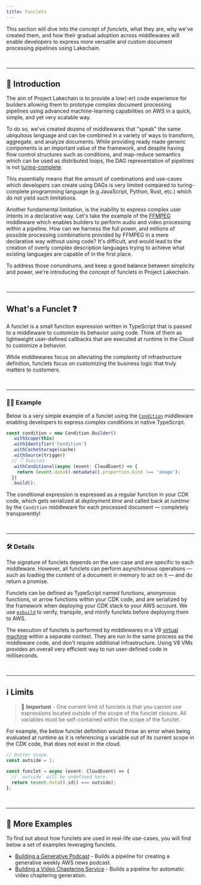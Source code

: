 ```yaml
---
title: Funclets
---
```


This section will dive into the concept of *funclets*, what they are, why we've created them, and how their gradual adoption across middlewares will enable developers to express more versatile and custom document processing pipelines using Lakechain.

<br />

---

## 🧩 Introduction

The aim of Project Lakechain is to provide a low(-er) code experience for builders allowing them to prototype complex document processing pipelines using advanced machine-learning capabilities on AWS in a quick, simple, and yet very scalable way.

To do so, we've created dozens of middlewares that "speak" the same ubiquitous language and can be combined in a variety of ways to transform, aggregate, and analyze documents. While providing ready made generic components is an important value of the framework, and despite having flow control structures such as conditions, and map-reduce semantics which can be used as distributed loops, the DAG representation of pipelines is not [turing-complete](https://en.wikipedia.org/wiki/Turing_completeness).

This essentially means that the amount of combinations and use-cases which developers can create using DAGs is very limited compared to turing-complete programming language (e.g JavaScript, Python, Rust, etc.) which do not yield such limitations.

Another fundamental limitation, is the inability to express complex user intents in a declarative way. Let's take the example of the [FFMPEG](/project-lakechain/video-processing/ffmpeg) middleware which enables builders to perform audio and video processing within a pipeline. How can we harness the full power, and millions of possible processing combinations provided by FFMPEG in a mere declarative way without using code? It's difficult, and would lead to the creation of overly complex description languages trying to achieve what existing languages are capable of in the first place.

To address those conundrums, and keep a good balance between simplicity and power, we're introducing the concept of funclets in Project Lakechain.

<br />

---

## What's a Funclet ❓

A funclet is a small function expression written in TypeScript that is passed to a middleware to customize its behavior using code. Think of them as lightweight user-defined callbacks that are executed at runtime in the Cloud to customize a behavior.

While middlewares focus on alleviating the complexity of infrastructure definition, funclets focus on customizing the business logic that truly matters to customers.

<br />

---

### 🧑‍🎨 Example

Below is a very simple example of a funclet using the [`Condition`](/project-lakechain/flow-control/condition) middleware enabling developers to express complex conditions in native TypeScript.

```typescript
const condition = new Condition.Builder()
  .withScope(this)
  .withIdentifier('Condition')
  .withCacheStorage(cache)
  .withSource(trigger)
  // 👇 Funclet
  .withConditional(async (event: CloudEvent) => {
    return (event.data().metadata().properties.kind !== 'image');
  })
  .build();
```

The conditional expression is expressed as a regular function in your CDK code, which gets serialized at *deployment time* and called back at *runtime* by the `Condition` middleware for each processed document — completely transparently!

<br />

---

### 🛠️ Details

The signature of funclets depends on the use-case and are specific to each middleware. However, all funclets can perform asynchronous operations — such as loading the content of a document in memory to act on it — and do return a promise.

Funclets can be defined as TypeScript named functions, anonymous functions, or arrow functions within your CDK code, and are serialized by the framework when deploying your CDK stack to your AWS account. We use [`esbuild`](https://esbuild.github.io/) to verify, transpile, and minify funclets before deploying them to AWS.

The execution of funclets is performed by middlewares in a V8 [virtual machine](https://nodejs.org/api/vm.html) within a separate context. They are run in the same process as the middleware code, and don't require additional infrastructure. Using V8 VMs provides an overall very efficient way to run user-defined code in milliseconds.

<br />

---

## ℹ️ Limits

> 💁 **Important** - One current limit of funclets is that you cannot use expressions located outside of the scope of the funclet closure. All variables must be self-contained within the scope of the funclet.

For example, the below funclet definition would throw an error when being evaluated at runtime as it is referencing a variable out of its current scope in the CDK code, that does not exist in the cloud.

```typescript
// Outter scope.
const outside = 1;

const funclet = async (event: CloudEvent) => {
  // `outside` will be undefined here.
  return (event.data().id() === outside);
};
```

<br />

---

## 🚀 More Examples

To find out about how funclets are used in real-life use-cases, you will find below a set of examples leveraging funclets.

- [Building a Generative Podcast](https://github.com/awslabs/project-lakechain/tree/main/examples/end-to-end-use-cases/building-a-podcast-generator) - Builds a pipeline for creating a generative weekly AWS news podcast.
- [Building a Video Chaptering Service](https://github.com/awslabs/project-lakechain/tree/main/examples/end-to-end-use-cases/building-a-video-chaptering-service) - Builds a pipeline for automatic video chaptering generation.

